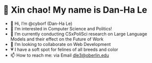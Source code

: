 # 👋 Xin chao! My name is **Dan-Ha Le**

- 👋 Hi, I’m @cyborf (Dan-Ha Le)
- 👀 I’m interested in Computer Science and Politics!
- 🌱 I’m currently conducting CSxPoliSci research on Large Language Models and their effect on the Future of Work
- 💞️ I’m looking to collaborate on Web Development
- 💗 I have a soft spot for felines of all breeds and color
- 📫 How to reach me: via Email dle3@oberlin.edu

<!---
cyborf/cyborf is a ✨ special ✨ repository because its `README.md` (this file) appears on your GitHub profile.
You can click the Preview link to take a look at your changes.
--->

